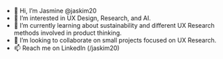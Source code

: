 - 👋 Hi, I’m Jasmine @jaskim20
- 👀 I’m interested in UX Design, Research, and AI. 
- 🌱 I’m currently learning about sustainability and different UX Research methods involved in product thinking. 
- 💞️ I’m looking to collaborate on small projects focused on UX Research. 
- 📫 Reach me on LinkedIn (/jaskim20) 

<!---
jaskim20/jaskim20 is a ✨ special ✨ repository because its `README.md` (this file) appears on your GitHub profile.
You can click the Preview link to take a look at your changes.
--->
